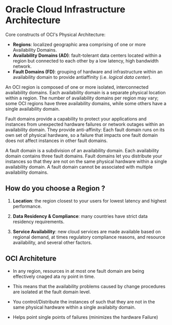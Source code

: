 # Oracle Cloud Infrastructure Architecture

Core constructs of OCI's Physical Architecture:
- **Regions**: localized geographic area comprising of one or more Availability Domains. 
- **Availability Domains (AD)**: fault-tolerant data centers located within a region but connected to each other by a low latency, high bandwidth network.
- **Fault Domains (FD)**: grouping of hardware and infrastructure within an availability domain to provide antiaffinity (i.e. *logical data center*).

An OCI region is composed of one or more isolated, interconnected availability domains. Each availability domain is a separate physical location within a region. The number of availability domains per region may vary; some OCI regions have three availability domains, while some others have a single availability domain.

Fault domains provide a capability to protect your applications and instances from unexpected hardware failures or network outages within an availability domain. They provide anti-affinity: Each fault domain runs on its own set of physical hardware, so a failure that impacts one fault domain does not affect instances in other fault domains.

A fault domain is a subdivision of an availability domain. Each availability domain contains three fault domains. Fault domains let you distribute your instances so that they are not on the same physical hardware within a single availability domain. A fault domain cannot be associated with multiple availability domains.

## How do you choose a Region ?

1. **Location**: the region closest to your users for lowest latency and highest performance.

2. **Data Residency & Compliance**: many countries have strict data residency requirements.

3. **Service Availability**: new cloud services are made available based on regional demand, at times regulatory compliance reasons, and resource availability, and several other factors.

## OCI Architeture
- In any region, resources in at most one fault  domain are being  effectively  cnaged ata ny point in time.
- This means that  the availability  problems caused  by change procedures  are isolated  at the fault  domain level.
- You control/Distribute  the instances  of  such  that they  are not in  the same  physical hardware  within a single   availabity domain.

- Helps point  single points  of failures (minimizes the hardware  Failure)
